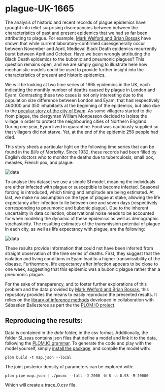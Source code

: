 plague-UK-1665
==============

The analysis of historic and recent records of plague epidemics have grought into relief 
surprising discrepancies between between the characteristics of past and present epidemics that we had
so far been attributing to plague. For example, [Mark Welford and Brian Bossak][1] have shown that while
current laboratory-confirmed casesgenerally occur between November and April, Medieval Black Death epidemics
recurrently burst between April and October. Have we been wrongly attributing the Black Death epidemics to the
bubonic and pneumonic plagues? This question remains open, and we are simply going to illustrate here how mechanistic
models could be used to provide further insight into the characteristics of present and historic epidemics. 


We will be looking at two time series of 1665 epidemics in the UK, each indicating the monthly number of deaths
caused by plague in London
and Eyam. Contrasting these two cases is not only interesting due to the population size difference between London 
and Eyam, that had respectively 460000 and 350 inhabitants at the beginning of the epidemics, but also due to the
[peculiar story of the city of Eyam][2]. As some villagers started to die from plague, the clergyman William Monpesson decided
to isolate the village in order to protect the neighbouring cities of Northern 
England. During one year, Eyam lived in quarantine. Food was cautiously supplied so that villagers did not starve.
Yet, at the end of the epidemic 250 people had died. 


This story sheds a particular light on the following time series that can be found
in the *Bills of Mortality*.  Since 1932, these records had been filled by English doctors who to monitor the deaths
due to tuberculosis, small pox, measles, French pox, and plague:

![data](https://raw.github.com/JDureau/plague-UK-1665/master/images/data.png?login=JDureau&token=c5b1e3d648591265b128978f10a0bcee)


To analyse this dataset we use a simple SI model, meaning the individuals are either infected with plague or 
susceptible to become infected.
Seasonal forcing is introduced, which timing and amplitude are being estimated. At last, we make no assumption
on the type of plague at stake, allowing the life expectancy after infection to lie between one and seven days
(respectively corresponding to pneumonic and bubonic plague).  Due to the inherent uncertainty
in data collection, observational noise needs to be accounted for when modeling the dynamic of these epidemics
as well as demographic stochasticity. The resulting estimates of the transmission potential of plague in each city, as
well as life expectancy with plague, are the following:

![data](https://raw.github.com/JDureau/plague-UK-1665/master/images/post.png?login=JDureau&token=cf7c103e477d22b80a8d07c7d0a3f41e)


These results provide information that could not have been inferred from straight observation of the time series of deaths.
First, they suggest that the isolation and living conditions in Eyam lead to a higher transmissibility of the
disease. Furthermore, life expectancy after infection appears to be close to one week, suggesting that this epidemic
was a bubonic plague rather than a pneumonic plague.


For the sake of transparency, and to foster further explorations of this problem and the data provided 
by  [Mark Welford and Brian Bossak][1], this repository provides the means to easily reproduce the presented results. 
It relies on the [library of inference methods][4] developed in collaboration with Sébastien Ballesteros as part
the the [PLOM.IO project][3].


Reproducing the results:
------------------------

Data is contained in the *data* folder, in the csv format. Additionally, the folder SI_seas contains json files that 
define a model and link it to the data, following the [PLOM.IO grammar][5]. To generate the code and play with the
model yourself, simply [install the package][6], and compile the model with:

    plom build -t map.json --local

The joint posterior density of parameters can be explored with:

    plom pipe map.json | ./pmcmc --full -J 2000 -N 8 -a 0.98 -M 20000
    
Which will create a trace_0.csv file.

[1]: http://www.plosone.org/article/info:doi/10.1371/journal.pone.0008401    "Validation of Inverse Seasonal Peak Mortality in Medieval Plagues, Including the Black Death, in Comparison to Modern Yersinia pestis-Variant Diseases"
[2]: http://en.wikipedia.org/wiki/William_Mompesson   "History of Eyam"
[3]: http://plom.io/ "PLOM.IO"
[4]: https://github.com/plom-io/plom-pipe "plom-pipe"
[5]: http://plom.io/cli/grammar "PLOM.IO grammar"
[6]: http://plom.io/cli "workflow"

